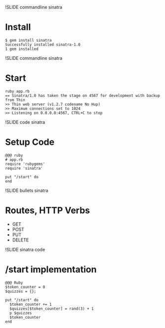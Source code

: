 !SLIDE commandline sinatra

# Install

    $ gem install sinatra
    Successfully installed sinatra-1.0
    1 gem installed

!SLIDE commandline sinatra
# Start

    ruby app.rb
    == Sinatra/1.0 has taken the stage on 4567 for development with backup from Thin
    >> Thin web server (v1.2.7 codename No Hup)
    >> Maximum connections set to 1024
    >> Listening on 0.0.0.0:4567, CTRL+C to stop


!SLIDE code sinatra
# Setup Code

    @@@ ruby
    # app.rb
    require 'rubygems'
    require 'sinatra'

    put "/start" do
    end

!SLIDE bullets sinatra

# Routes, HTTP Verbs

* GET
* POST
* PUT
* DELETE

!SLIDE sinatra code
# /start implementation

    @@@ Ruby
    $token_counter = 0
    $quizzes = {};

    put "/start" do
      $token_counter += 1
      $quizzes[$token_counter] = rand(3) + 1
      p $quizzes
      $token_counter
    end

